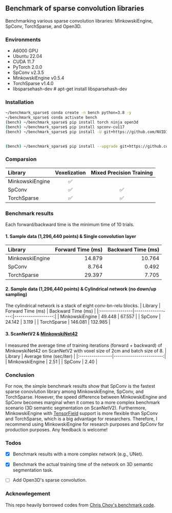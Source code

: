 ## Benchmark of sparse convolution libraries
Benchmarking various sparse convolution libraries: MinkowskiEngine, SpConv, TorchSparse, and Open3D.

### Environments
- A6000 GPU
- Ubuntu 22.04
- CUDA 11.7
- PyTorch 2.0.0
- SpConv v2.3.5
- MinkowskiEngine v0.5.4
- TorchSparse v1.4.0
- libsparsehash-dev # apt-get install libsparsehash-dev


### Installation
```bash
~/benchmark_sparse$ conda create -n bench python=3.8 -y
~/benchmark_sparse$ conda activate bench
(bench) ~/benchmark_sparse$ pip install torch ninja open3d
(bench) ~/benchmark_sparse$ pip install spconv-cu117
(bench) ~/benchmark_sparse$ pip install -U git+https://github.com/NVIDIA/MinkowskiEngine -v --no-deps \
                                                                                            --install-option="--blas_include_dirs=${CONDA_PREFIX}/include" \
                                                                                            --install-option="--blas=openblas"
(bench) ~/benchmark_sparse$ pip install --upgrade git+https://github.com/mit-han-lab/torchsparse.git@v1.4.0
```

### Comparsion
| Library         | Voxelization | Mixed Precision Training |
|:----------------|:------------:|:------------------------:|
| MinkowskiEngine | :white_check_mark: |  |
| SpConv          | :white_check_mark: | :white_check_mark: |
| TorchSparse     | :white_check_mark: | :white_check_mark: |


### Benchmark results
Each forward/backward time is the minimum time of 10 trials.
#### 1. Sample data (1,296,440 points) & Single convolution layer
| Library         | Forward Time (ms) | Backward Time (ms) |
|:----------------|------------------:|-------------------:|
| MinkowskiEngine | 14.879 | 10.764 |
| SpConv          |  8.764 |  0.492 |
| TorchSparse     | 29.397 |  7.705 |

#### 2. Sample data (1,296,440 points) & Cylindrical network (no down/up sampling)
The cylindrical network is a stack of eight conv-bn-relu blocks.
| Library         | Forward Time (ms) | Backward Time (ms) |
|:----------------|------------------:|-------------------:|
| MinkowskiEngine | 49.448 | 67.557 |
| SpConv          | 24.142 |  3.119 |
| TorchSparse     | 146.081 | 132.985 |

#### 3. ScanNetV2 & [MinkowskiNet42](https://openaccess.thecvf.com/content_CVPR_2019/papers/Choy_4D_Spatio-Temporal_ConvNets_Minkowski_Convolutional_Neural_Networks_CVPR_2019_paper.pdf)
I measured the average time of training iterations (forward + backward) of MinkowskiNet42 on ScanNetV2 with voxel size of 2cm and batch size of 8.
| Library         | Average time (sec/iter) |
|:----------------|------------------------:|
| MinkowskiEngine | 2.51 |
| SpConv          | 2.40 |


### Conclusion
For now, the simple benchmark results show that SpConv is the fastest sparse conovlution library among MinkowskiEngine, SpConv, and TorchSparse.
However, the speed difference between MinkowskiEngine and SpConv becomes marginal when it comes to a more complex benchmark scenario (3D semantic segmentation on ScanNetV2).
Furthermore, MinkowskiEngine with [TensorField](https://github.com/NVIDIA/MinkowskiEngine/blob/master/MinkowskiEngine/MinkowskiTensorField.py) support is more flexible than SpConv and TorchSparse, which is a big advantage for researchers.
Therefore, I recommend using MinkowskiEngine for research purposes and SpConv for production purposes.
Any feedback is welcome!

### Todos
- [x] Benchmark results with a more complex network (e.g., UNet).
- [x] Benchmark the actual training time of the network on 3D semantic segmentation task.
- [ ] Add Open3D's sparse convolution.


### Acknowlegement
This repo heavily borrowed codes from [Chris Choy's benchmark code](https://gist.github.com/chrischoy/d8e971daf8308aa1dcba1524bf1fd91a).